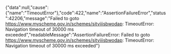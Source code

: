 {"data":null,"cause":{"name":"TimeoutError"},"code":422,"name":"AssertionFailureError","status":42206,"message":"Failed to goto https://www.myscheme.gov.in/schemes/sitviiisbwodap: TimeoutError: Navigation timeout of 30000 ms exceeded","readableMessage":"AssertionFailureError: Failed to goto https://www.myscheme.gov.in/schemes/sitviiisbwodap: TimeoutError: Navigation timeout of 30000 ms exceeded"}